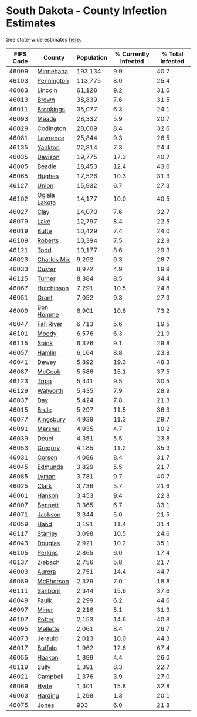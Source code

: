 # South Dakota - County Infection Estimates

See state-wide estimates [here](/infections/us-sd).

|   FIPS Code |                         County |   Population |   % Currently Infected |   % Total Infected |
|-------------|--------------------------------|--------------|------------------------|--------------------|
|       46099 |         [Minnehaha](minnehaha) |      193,134 |                    9.9 |               40.7 |
|       46103 |       [Pennington](pennington) |      113,775 |                    8.0 |               25.4 |
|       46083 |             [Lincoln](lincoln) |       61,128 |                    9.2 |               31.0 |
|       46013 |                 [Brown](brown) |       38,839 |                    7.6 |               31.5 |
|       46011 |         [Brookings](brookings) |       35,077 |                    6.3 |               24.1 |
|       46093 |                 [Meade](meade) |       28,332 |                    5.9 |               20.7 |
|       46029 |         [Codington](codington) |       28,009 |                    8.4 |               32.6 |
|       46081 |           [Lawrence](lawrence) |       25,844 |                    9.3 |               26.5 |
|       46135 |             [Yankton](yankton) |       22,814 |                    7.3 |               24.4 |
|       46035 |             [Davison](davison) |       19,775 |                   17.3 |               40.7 |
|       46005 |               [Beadle](beadle) |       18,453 |                   12.4 |               43.6 |
|       46065 |               [Hughes](hughes) |       17,526 |                   10.3 |               31.3 |
|       46127 |                 [Union](union) |       15,932 |                    6.7 |               27.3 |
|       46102 | [Oglala Lakota](oglala-lakota) |       14,177 |                   10.0 |               40.5 |
|       46027 |                   [Clay](clay) |       14,070 |                    7.6 |               32.7 |
|       46079 |                   [Lake](lake) |       12,797 |                    8.4 |               22.5 |
|       46019 |                 [Butte](butte) |       10,429 |                    7.4 |               24.0 |
|       46109 |             [Roberts](roberts) |       10,394 |                    7.5 |               22.8 |
|       46121 |                   [Todd](todd) |       10,177 |                    8.6 |               29.3 |
|       46023 |     [Charles Mix](charles-mix) |        9,292 |                    9.3 |               28.7 |
|       46033 |               [Custer](custer) |        8,972 |                    4.9 |               19.9 |
|       46125 |               [Turner](turner) |        8,384 |                    8.5 |               34.4 |
|       46067 |       [Hutchinson](hutchinson) |        7,291 |                   10.5 |               24.8 |
|       46051 |                 [Grant](grant) |        7,052 |                    9.3 |               27.9 |
|       46009 |         [Bon Homme](bon-homme) |        6,901 |                   10.8 |               73.2 |
|       46047 |       [Fall River](fall-river) |        6,713 |                    5.6 |               19.5 |
|       46101 |                 [Moody](moody) |        6,576 |                    6.3 |               21.9 |
|       46115 |                 [Spink](spink) |        6,376 |                    9.1 |               29.8 |
|       46057 |               [Hamlin](hamlin) |        6,164 |                    8.8 |               23.8 |
|       46041 |                 [Dewey](dewey) |        5,892 |                   19.3 |               48.3 |
|       46087 |               [McCook](mccook) |        5,586 |                   15.1 |               37.5 |
|       46123 |                 [Tripp](tripp) |        5,441 |                    9.5 |               30.5 |
|       46129 |           [Walworth](walworth) |        5,435 |                    7.9 |               28.9 |
|       46037 |                     [Day](day) |        5,424 |                    7.8 |               21.3 |
|       46015 |                 [Brule](brule) |        5,297 |                   11.5 |               36.3 |
|       46077 |         [Kingsbury](kingsbury) |        4,939 |                   11.3 |               29.7 |
|       46091 |           [Marshall](marshall) |        4,935 |                    4.7 |               10.2 |
|       46039 |                 [Deuel](deuel) |        4,351 |                    5.5 |               23.8 |
|       46053 |             [Gregory](gregory) |        4,185 |                   11.2 |               35.9 |
|       46031 |               [Corson](corson) |        4,086 |                    8.4 |               31.7 |
|       46045 |             [Edmunds](edmunds) |        3,829 |                    5.5 |               21.7 |
|       46085 |                 [Lyman](lyman) |        3,781 |                    9.7 |               40.7 |
|       46025 |                 [Clark](clark) |        3,736 |                    5.7 |               21.6 |
|       46061 |               [Hanson](hanson) |        3,453 |                    9.4 |               22.8 |
|       46007 |             [Bennett](bennett) |        3,365 |                    6.7 |               33.1 |
|       46071 |             [Jackson](jackson) |        3,344 |                    5.0 |               21.5 |
|       46059 |                   [Hand](hand) |        3,191 |                   11.4 |               31.4 |
|       46117 |             [Stanley](stanley) |        3,098 |                   10.5 |               24.6 |
|       46043 |             [Douglas](douglas) |        2,921 |                   10.2 |               35.1 |
|       46105 |             [Perkins](perkins) |        2,865 |                    6.0 |               17.4 |
|       46137 |             [Ziebach](ziebach) |        2,756 |                    5.8 |               21.7 |
|       46003 |               [Aurora](aurora) |        2,751 |                   14.4 |               44.7 |
|       46089 |         [McPherson](mcpherson) |        2,379 |                    7.0 |               18.8 |
|       46111 |             [Sanborn](sanborn) |        2,344 |                   15.6 |               37.6 |
|       46049 |                 [Faulk](faulk) |        2,299 |                    6.2 |               44.6 |
|       46097 |                 [Miner](miner) |        2,216 |                    5.1 |               31.3 |
|       46107 |               [Potter](potter) |        2,153 |                   14.6 |               40.8 |
|       46095 |           [Mellette](mellette) |        2,061 |                    8.4 |               26.7 |
|       46073 |             [Jerauld](jerauld) |        2,013 |                   10.0 |               44.3 |
|       46017 |             [Buffalo](buffalo) |        1,962 |                   12.6 |               67.4 |
|       46055 |               [Haakon](haakon) |        1,899 |                    4.4 |               26.0 |
|       46119 |                 [Sully](sully) |        1,391 |                    8.3 |               22.7 |
|       46021 |           [Campbell](campbell) |        1,376 |                    3.9 |               27.0 |
|       46069 |                   [Hyde](hyde) |        1,301 |                   15.8 |               32.8 |
|       46063 |             [Harding](harding) |        1,298 |                    1.3 |               20.1 |
|       46075 |                 [Jones](jones) |          903 |                    6.0 |               21.8 |